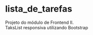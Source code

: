 # lista_de_tarefas

Projeto do módulo de Frontend II. <br>
TaksList responsiva utilizando Bootstrap
